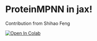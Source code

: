 # ProteinMPNN in jax!
Contribution from Shihao Feng

<a href="https://colab.research.google.com/github/sokrypton/ColabDesign/blob/v1.0.9/colabdesign/mpnn/example.ipynb">
  <img src="https://colab.research.google.com/assets/colab-badge.svg" alt="Open In Colab"/>
</a>
